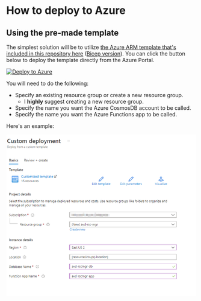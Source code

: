# How to deploy to Azure

## Using the pre-made template

The simplest solution will be to utilize [the Azure ARM template that's included in this repository here](./deploy-avd-rscmgr.json) ([Bicep version](./deploy-avd-rscmgr.bicep)). You can click the button below to deploy the template directly from the Azure Portal.

[![Deploy to Azure](https://aka.ms/deploytoazurebutton)](https://portal.azure.com/#create/Microsoft.Template/uri/https%3A%2F%2Fraw.githubusercontent.com%2FSmalls1652%2FSmallsOnline.AVD.ResourceManager%2Fmain%2Fazure%2Fdeploy-avd-rscmgr.json)

You will need to do the following:

- Specify an existing resource group or create a new resource group.
  - I **highly** suggest creating a new resource group.
- Specify the name you want the Azure CosmosDB account to be called.
- Specify the name you want the Azure Functions app to be called.

Here's an example:

![Example of template parameters in the Azure portal](../.github/repo-imgs/deploy-to-azure_template/deployment-parameters.png)
